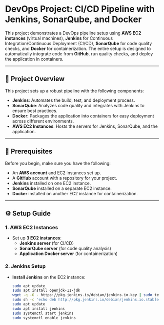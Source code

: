 # DevOps Project: CI/CD Pipeline with Jenkins, SonarQube, and Docker

This project demonstrates a DevOps pipeline setup using **AWS EC2 instances** (virtual machines), **Jenkins** for Continuous Integration/Continuous Deployment (CI/CD), **SonarQube** for code quality checks, and **Docker** for containerization. The entire setup is designed to automatically integrate code from **GitHub**, run quality checks, and deploy the application in containers.

---

## 🚀 Project Overview

This project sets up a robust pipeline with the following components:

- **Jenkins**: Automates the build, test, and deployment process.
- **SonarQube**: Analyzes code quality and integrates with Jenkins to ensure best practices.
- **Docker**: Packages the application into containers for easy deployment across different environments.
- **AWS EC2 Instances**: Hosts the servers for Jenkins, SonarQube, and the application.

---

## 🔧 Prerequisites

Before you begin, make sure you have the following:

- An **AWS account** and EC2 instances set up.
- A **GitHub** account with a repository for your project.
- **Jenkins** installed on one EC2 instance.
- **SonarQube** installed on a separate EC2 instance.
- **Docker** installed on another EC2 instance for containerization.

---

## ⚙️ Setup Guide

### 1. **AWS EC2 Instances**

- Set up **3 EC2 instances**:
  - **Jenkins server** (for CI/CD)
  - **SonarQube server** (for code quality analysis)
  - **Application Docker server** (for containerization)

### 2. **Jenkins Setup**

- **Install Jenkins** on the EC2 instance:

  ```bash
  sudo apt update
  sudo apt install openjdk-11-jdk
  wget -q -O - https://pkg.jenkins.io/debian/jenkins.io.key | sudo tee /etc/apt/trusted.gpg.d/jenkins.asc
  sudo sh -c 'echo deb http://pkg.jenkins.io/debian/jenkins.io.stable/ / > /etc/apt/sources.list.d/jenkins.list'
  sudo apt update
  sudo apt install jenkins
  sudo systemctl start jenkins
  sudo systemctl enable jenkins

